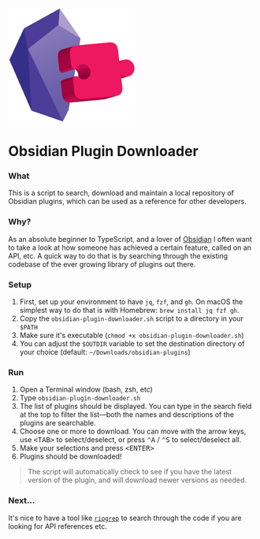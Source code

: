![icon](icon.png)

# Obsidian Plugin Downloader

### What

This is a script to search, download and maintain a local repository of Obsidian plugins, which can be used as a reference for other developers.

### Why?

As an absolute beginner to TypeScript, and a lover of [Obsidian](https://obsidian.md/) I often want to take a look at how someone has achieved a certain feature, called on an API, etc. A quick way to do that is by searching through the existing codebase of the ever growing library of plugins out there.

### Setup

1. First, set up your environment to have `jq`, `fzf`, and `gh`. On macOS the simplest way to do that is with Homebrew: `brew install jq fzf gh`.
2. Copy the `obsidian-plugin-downloader.sh` script to a directory in your `$PATH`
3. Make sure it's executable (`chmod +x obsidian-plugin-downloader.sh`)
4. You can adjust the `$OUTDIR` variable to set the destination directory of your choice (default: `~/Downloads/obsidian-plugins`)

### Run

1. Open a Terminal window (bash, zsh, etc)
2. Type `obsidian-plugin-downloader.sh`
3. The list of plugins should be displayed. You can type in the search field at the top to filter the list—both the names and descriptions of the plugins are searchable.
4. Choose one or more to download. You can move with the arrow keys, use <kbd>&lt;TAB&gt;</kbd> to select/deselect, or press <kbd>⌃A</kbd> / <kbd>⌃S</kbd> to select/deselect all.
5. Make your selections and press <kbd>&lt;ENTER&gt;</kbd>
6. Plugins should be downloaded!

> The script will automatically check to see if you have the latest version of the plugin, and will download newer versions as needed.

### Next...

It's nice to have a tool like [`ripgrep`](https://github.com/BurntSushi/ripgrep) to search through the code if you are looking for API references etc.
